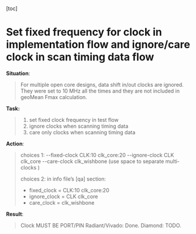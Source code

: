 [toc]



# Set fixed frequency for clock in implementation flow and ignore/care clock in scan timing data flow

**Situation**:

> For multiple open core designs, data shift in/out clocks are ignored. They were set to 10 MHz all the times and they are not included in geoMean Fmax calculation. 

**Task:**

> 1. set fixed clock frequency in test flow
> 2. ignore clocks when scanning timing data
> 3. care only clocks when scanning timing data

**Action**:

> choices 1: --fixed-clock CLK:10  clk_core:20  --ignore-clock CLK clk_core  --care-clock clk_wishbone  (use space to separate multi-clocks )
>
> choices 2:  in info file’s [qa] section: 
>
> * fixed_clock = CLK:10  clk_core:20
> * ignore_clock = CLK clk_core
> * care_clock = clk_wishbone

**Result**:

> Clock MUST BE PORT/PIN
> Radiant/Vivado: Done.
> Diamond: TODO.
